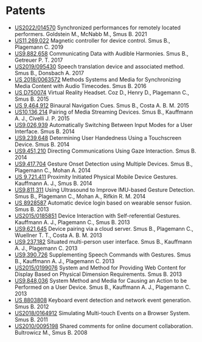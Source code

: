 Patents
=======

<ul><li><a class="patent" href="/patents/2021 - Synchronized performances for remotely located performers.pdf">US2022/014570</a> Synchronized performances for remotely located performers. <span class="authors">Goldstein M., McNabb M., Smus B.</span> 2021</li>
<li><a class="patent" href="/patents/2019 - Magnetic controller for device control.pdf">US11,269,022</a> Magnetic controller for device control. <span class="authors">Smus B., Plagemann C.</span> 2019</li>
<li><a class="patent" href="/patents/2017 - Communicating Data with Audible Harmonies.pdf">US9,882,658</a> Communicating Data with Audible Harmonies. <span class="authors">Smus B., Getreuer P. T.</span> 2017</li>
<li><a class="patent" href="/patents/2017 - Speech Translation Device and Associated Method.pdf">US2019/095430</a> Speech translation device and associated method. <span class="authors">Smus B., Donsbach A.</span> 2017</li>
<li><a class="patent" href="/patents/2016 - Methods Systems and Media for Synchronizing Media Content with Audio Timecodes.pdf">US 2018/0063572</a> Methods Systems and Media for Synchronizing Media Content with Audio Timecodes. <span class="authors">Smus B.</span> 2016</li>
<li><a class="patent" href="/patents/2015 - Virtual Reality Headset (Cardboard VR Design Patent).pdf">US D750074</a> Virtual Reality Headset. <span class="authors">Coz D., Henry D., Plagemann C., Smus B.</span> 2015</li>
<li><a class="patent" href="/patents/2015 - Binaural Navigation Cues.pdf">US 9,464,912</a> Binaural Navigation Cues. <span class="authors">Smus B., Costa A. B. M.</span> 2015</li>
<li><a class="patent" href="/patents/2015 - Pairing of Media Streaming Devices.pdf">US10,136,214</a> Pairing of Media Streaming Devices. <span class="authors">Smus B., Kauffmann A. J., Civelli J. P.</span> 2015</li>
<li><a class="patent" href="/patents/2014 - Automatically Switching Between Input Modes for a User Interface.pdf">US9,026,939</a> Automatically Switching Between Input Modes for a User Interface. <span class="authors">Smus B.</span> 2014</li>
<li><a class="patent" href="/patents/2014 - Determining User Handedness Using a Touchscreen Device.pdf">US9.239,648</a> Determining User Handedness Using a Touchscreen Device. <span class="authors">Smus B.</span> 2014</li>
<li><a class="patent" href="/patents/2014 - Directing Communications Using Gaze Interaction.pdf">US9.451,210</a> Directing Communications Using Gaze Interaction. <span class="authors">Smus B.</span> 2014</li>
<li><a class="patent" href="/patents/2014 - Gesture Onset Detection using Multiple Devices.pdf">US9,417,704</a> Gesture Onset Detection using Multiple Devices. <span class="authors">Smus B., Plagemann C., Mohan A.</span> 2014</li>
<li><a class="patent" href="/patents/2014 - Proximity Initiated Physical Mobile Device Gestures.pdf">US 9,721.411</a> Proximity Initiated Physical Mobile Device Gestures. <span class="authors">Kauffmann A. J., Smus B.</span> 2014</li>
<li><a class="patent" href="/patents/2014 - Using Ultrasound to Improve IMU-based Gesture Detection.pdf">US9,811,311</a> Using Ultrasound to Improve IMU-based Gesture Detection. <span class="authors">Smus B., Plagemann C., Mohan A., Rifkin R. M.</span> 2014</li>
<li><a class="patent" href="/patents/2013 - Automatic Device Login Based on Wearable Sensor Fusion.pdf">US 8928587</a> Automatic device login based on wearable sensor fusion. <span class="authors">Smus B.</span> 2013</li>
<li><a class="patent" href="/patents/2013 - Device Interaction with Self-referential Gestures.pdf">US2015/0185851</a> Device Interaction with Self-referential Gestures. <span class="authors">Kauffmann A. J., Plagemann C., Smus B.</span> 2013</li>
<li><a class="patent" href="/patents/2013 - Device Pairing via Cloud Server.pdf">US9,621,645</a> Device pairing via a cloud server. <span class="authors">Smus B., Plagemann C., Wuellner T. T., Costa A. B. M.</span> 2013</li>
<li><a class="patent" href="/patents/2013 - Situated Multi-person User Interface.pdf">US9,237,182</a> Situated multi-person user interface. <span class="authors">Smus B., Kauffmann A. J., Plagemann C.</span> 2013</li>
<li><a class="patent" href="/patents/2013 - Supplementing Speech Commands with Gestures.pdf">US9,390,726</a> Supplementing Speech Commands with Gestures. <span class="authors">Smus B., Kauffmann A. J., Plagemann C.</span> 2013</li>
<li><a class="patent" href="/patents/2013 - System and Method for Providing Web Content for Display Based on Physical Dimension Requirements.pdf">US2015/0199076</a> System and Method for Providing Web Content for Display Based on Physical Dimension Requirements. <span class="authors">Smus B.</span> 2013</li>
<li><a class="patent" href="/patents/2013 - System Method and Media for Causing an Action to be Performed on a User Device.pdf">US9,848,036</a> System Method and Media for Causing an Action to be Performed on a User Device. <span class="authors">Smus B., Kauffmann A. J., Plagemann C.</span> 2013</li>
<li><a class="patent" href="/patents/2012 - Keyboard Event Detection and Network Event Generation.pdf">US 8803808</a> Keyboard event detection and network event generation. <span class="authors">Smus B.</span> 2012</li>
<li><a class="patent" href="/patents/2011 - Simulating Multi-touch Events on a Browser System.pdf">US2018/0164912</a> Simulating Multi-touch Events on a Browser System. <span class="authors">Smus B.</span> 2011</li>
<li><a class="patent" href="/patents/2008 - Shared comments for online document collaboration.pdf">US2010/0095198</a> Shared comments for online document collaboration. <span class="authors">Bultrowicz M., Smus B.</span> 2008</li>
</ul>